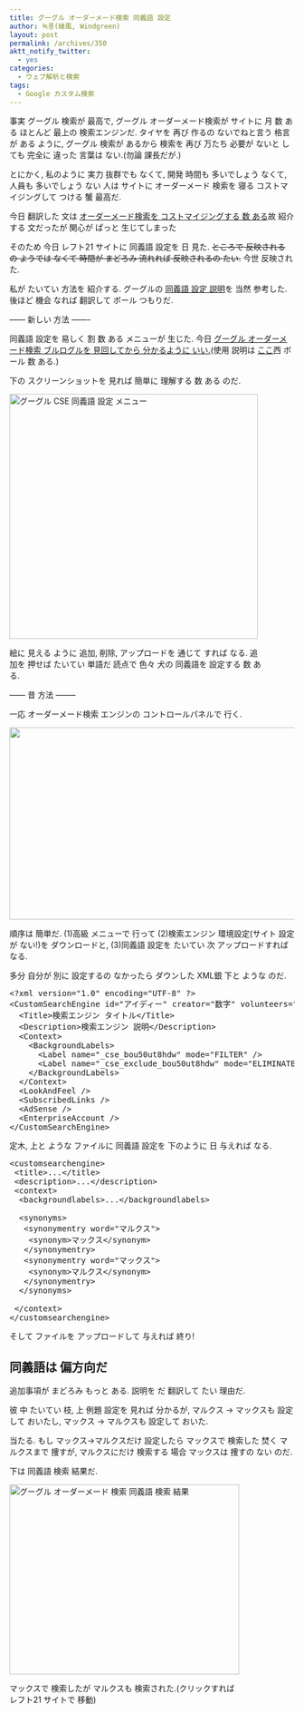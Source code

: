 ```yaml
---
title: グーグル オーダーメード検索 同義語 設定
author: 녹풍(綠風, Windgreen)
layout: post
permalink: /archives/350
aktt_notify_twitter:
  - yes
categories:
  - ウェブ解析と検索
tags:
  - Google カスタム検索
---
```

事実 グーグル 検索が 最高で, グーグル オーダーメード検索が サイトに 月 数 ある ほとんど 最上の 検索エンジンだ. タイヤを 再び 作るの ないでねと言う 格言が ある ように, グーグル 検索が あるから 検索を 再び 万たち 必要が ないと しても 完全に 違った 言葉は ない.(勿論 課長だが.)

とにかく, 私のように 実力 抜群でも なくて, 開発 時間も 多いでしょう なくて, 人員も 多いでしょう ない 人は サイトに オーダーメード 検索を 寝る コストマイジングして つける 蟹 最高だ.

今日 翻訳した 文は <a href="http://jp.mytory.local/archives/504" target="_blank">オーダーメード検索を コストマイジングする 数 ある</a>故 紹介する 文だったが 関心が ぱっと 生じてしまった 

そのため 今日 レフト21 サイトに 同義語 設定を 日 見た. <s>ところで 反映される の ようでは なくて 時間が まどろみ 流れれば 反映されるの たい.</s> 今世 反映された.

私が たいてい 方法を 紹介する. グーグルの <a href="http://googlecustomsearch.blogspot.com/2008/10/synonyms-for-your-custom-search-engine.html" target="_blank">同義語 設定 説明</a>を 当然 参考した. 後ほど 機会 なれば 翻訳して ボール つもりだ.

&#8212;&#8212; 新しい 方法 &#8212;&#8212;-

同義語 設定を 易しく 割 数 ある メニューが 生じた. 今日 <a href="http://googlecustomsearch.blogspot.com/2010/03/synonyms-made-easy.html" target="_blank">グーグル オーダーメード検索 ブルログルを 見回してから 分かるように いい.</a>(使用 説明は <a href="http://code.google.com/intl/ko-KR/apis/customsearch/docs/queries.html#synonyms" target="_blank" class="broken_link">ここ</a>西 ボール 数 ある.)

下の スクリーンショットを 見れば 簡単に 理解する 数 ある のだ.

<div style="width: 449px" class="wp-caption aligncenter">
  <img src="http://dl.dropboxusercontent.com/u/15546257/blog/mytory/old-images/1/cfile24.uf.166173504D4BC8DD2090BC.jpg" alt="グーグル CSE 同義語 設定 メニュー" height="432" width="439" /><p class="wp-caption-text">
    絵に 見える ように 追加, 削除, アップロードを 通じて すれば なる. 追加を 押せば たいてい 単語だ 読点で 色々 犬の 同義語を 設定する 数 ある.
  </p>
</div>

&#8212;&#8212; 昔 方法 &#8212;&#8212;&#8211;

一応 オーダーメード検索 エンジンの コントロールパネルで 行く.

<img class="aligncenter" src="http://dl.dropboxusercontent.com/u/15546257/blog/mytory/old-images/1/cfile9.uf.190D12534D4BC8DC0621DB.png" alt="" height="339" width="580" />

順序は 簡単だ. (1)高級 メニューで 行って (2)検索エンジン 環境設定(サイト 設定が ない!)を ダウンロードと, (3)同義語 設定を たいてい 次 アップロードすれば なる.

多分 自分が 別に 設定するの なかったら ダウンした XML銀 下と ような のだ.

<pre class="brush:xml">&lt;?xml version="1.0" encoding="UTF-8" ?&gt;
&lt;CustomSearchEngine id="アイディー" creator="数字" volunteers="true" language="ko" visible="true" encoding="UTF-8"&gt;
  &lt;Title&gt;検索エンジン タイトル&lt;/Title&gt;
  &lt;Description&gt;検索エンジン 説明&lt;/Description&gt;
  &lt;Context&gt;
    &lt;BackgroundLabels&gt;
      &lt;Label name="_cse_bou50ut8hdw" mode="FILTER" /&gt;
      &lt;Label name="_cse_exclude_bou50ut8hdw" mode="ELIMINATE" /&gt;
    &lt;/BackgroundLabels&gt;
  &lt;/Context&gt;
  &lt;LookAndFeel /&gt;
  &lt;SubscribedLinks /&gt;
  &lt;AdSense /&gt;
  &lt;EnterpriseAccount /&gt;
&lt;/CustomSearchEngine&gt;</pre>

定木, 上と ような ファイルに 同義語 設定を 下のように 日 与えれば なる.

<pre class="brush:xml">&lt;customsearchengine&gt;
 &lt;title&gt;...&lt;/title&gt;
 &lt;description&gt;...&lt;/description&gt;
 &lt;context&gt;
  &lt;backgroundlabels&gt;...&lt;/backgroundlabels&gt;

  &lt;synonyms&gt;
   &lt;synonymentry word="マルクス"&gt;
    &lt;synonym&gt;マックス&lt;/synonym&gt;
   &lt;/synonymentry&gt;
   &lt;synonymentry word="マックス"&gt;
    &lt;synonym&gt;マルクス&lt;/synonym&gt;
   &lt;/synonymentry&gt;
  &lt;/synonyms&gt;

 &lt;/context&gt;
&lt;/customsearchengine&gt;</pre>

そして ファイルを アップロードして 与えれば 終り!

## 同義語は 偏方向だ

追加事項が まどろみ もっと ある. 説明を だ 翻訳して たい 理由だ.

彼 中 たいてい 枝, 上 例題 設定を 見れば 分かるが, マルクス -> マックスも 設定して おいたし, マックス -> マルクスも 設定して おいた.

当たる. もし マックス->マルクスだけ 設定したら マックスで 検索した 焚く マルクスまで 捜すが, マルクスにだけ 検索する 場合 マックスは 捜すの ない のだ.

下は 同義語 検索 結果だ.

<div style="width: 416px" class="wp-caption aligncenter">
  <img src="http://dl.dropboxusercontent.com/u/15546257/blog/mytory/old-images/1/cfile22.uf.1247A14B4D4BC8DD2A2745.png" alt="グーグル オーダーメード 検索 同義語 検索 結果" height="335" width="406" /><p class="wp-caption-text">
    マックスで 検索したが マルクスも 検索された.(クリックすれば レフト21 サイトで 移動)
  </p>
</div>